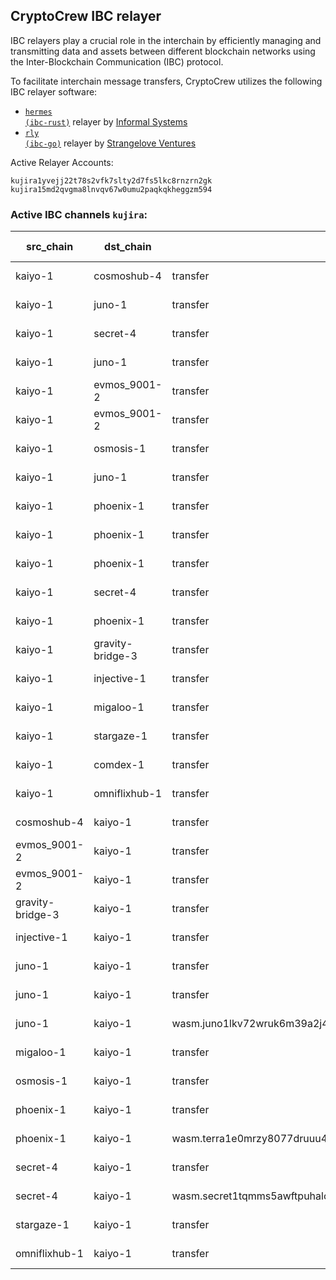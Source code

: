 ## CryptoCrew IBC relayer
IBC relayers play a crucial role in the interchain by efficiently managing and transmitting data and assets between different blockchain networks using the Inter-Blockchain Communication (IBC) protocol.

To facilitate interchain message transfers, CryptoCrew utilizes the following IBC relayer software: 
- <a href="https://github.com/informalsystems/hermes"><code>hermes (ibc-rust)</code></a> relayer by [Informal Systems](https://github.com/informalsystems)
- <a href="https://github.com/cosmos/relayer"><code>rly (ibc-go)</code></a> relayer by [Strangelove Ventures](https://github.com/strangelove-ventures)

Active Relayer Accounts:
```
kujira1yvejj22t78s2vfk7slty2d7fs5lkc8rnzrn2gk
kujira15md2qvgma8lnvqv67w0umu2paqkqkheggzm594
```

### Active IBC channels `kujira`:
| src_chain | dst_chain | IBC port | IBC channel |
| --------------- | --------------- | ------------ | ------------------- |
| kaiyo-1 | cosmoshub-4 | transfer | channel-0 |
| kaiyo-1 | juno-1 | transfer | channel-1 |
| kaiyo-1 | secret-4 | transfer | channel-10 |
| kaiyo-1 | juno-1 | transfer | channel-2 |
| kaiyo-1 | evmos_9001-2 | transfer | channel-22 |
| kaiyo-1 | evmos_9001-2 | transfer | channel-23 |
| kaiyo-1 | osmosis-1 | transfer | channel-3 |
| kaiyo-1 | juno-1 | transfer | channel-31 |
| kaiyo-1 | phoenix-1 | transfer | channel-36 |
| kaiyo-1 | phoenix-1 | transfer | channel-4 |
| kaiyo-1 | phoenix-1 | transfer | channel-43 |
| kaiyo-1 | secret-4 | transfer | channel-44 |
| kaiyo-1 | phoenix-1 | transfer | channel-5 |
| kaiyo-1 | gravity-bridge-3 | transfer | channel-50 |
| kaiyo-1 | injective-1 | transfer | channel-54 |
| kaiyo-1 | migaloo-1 | transfer | channel-58 |
| kaiyo-1 | stargaze-1 | transfer | channel-7 |
| kaiyo-1 | comdex-1 | transfer | channel-18 |
| kaiyo-1 | omniflixhub-1 | transfer | channel-70 |
| cosmoshub-4 | kaiyo-1 | transfer | channel-343 |
| evmos_9001-2 | kaiyo-1 | transfer | channel-17 |
| evmos_9001-2 | kaiyo-1 | transfer | channel-18 |
| gravity-bridge-3 | kaiyo-1 | transfer | channel-107 |
| injective-1 | kaiyo-1 | transfer | channel-98 |
| juno-1 | kaiyo-1 | transfer | channel-87 |
| juno-1 | kaiyo-1 | transfer | channel-88 |
| juno-1 | kaiyo-1 | wasm.juno1lkv72wruk6m39a2j4ps036hzxyhjccwncgfzzcaqxuwndg5x0ghqa8mrhg | channel-97 |
| migaloo-1 | kaiyo-1 | transfer | channel-8 |
| osmosis-1 | kaiyo-1 | transfer | channel-259 |
| phoenix-1 | kaiyo-1 | transfer | channel-10 |
| phoenix-1 | kaiyo-1 | wasm.terra1e0mrzy8077druuu42vs0hu7ugguade0cj65dgtauyaw4gsl4kv0qtdf2au | channel-28 |
| secret-4 | kaiyo-1 | transfer | channel-22 |
| secret-4 | kaiyo-1 | wasm.secret1tqmms5awftpuhalcv5h5mg76fa0tkdz4jv9ex4 | channel-46 |
| stargaze-1 | kaiyo-1 | transfer | channel-49 |
| omniflixhub-1 | kaiyo-1 | transfer | channel-26 |